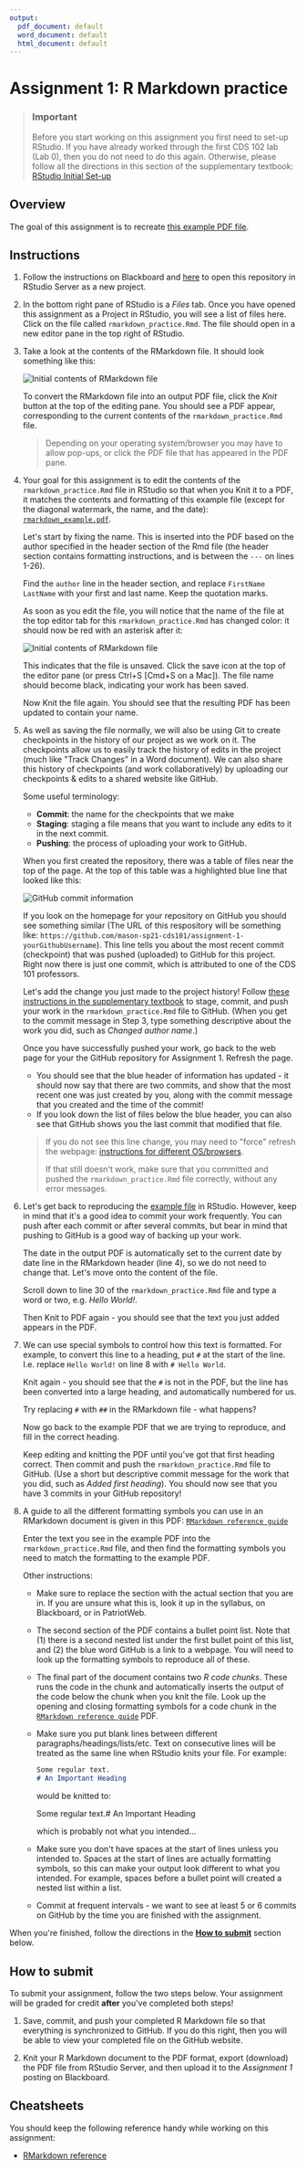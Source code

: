 ```yaml
---
output:
  pdf_document: default
  word_document: default
  html_document: default
---
```

# Assignment 1: R Markdown practice

> ### Important
>
> Before you start working on this assignment you first need to set-up RStudio. If you have already worked through the first CDS 102 lab (Lab 0), then you do not need to do this again. Otherwise, please follow all the directions in this section of the supplementary textbook: [RStudio Initial Set-up](https://book.cds101.com/initial-set-up.html)

## Overview

The goal of this assignment is to recreate [this example PDF file][rmarkdown-recreate-pdf].

## Instructions

1. Follow the instructions on Blackboard and [here](https://book.cds101.com/using-rstudio-server-to-clone-a-github-repo-as-a-new-project.html) to open this repository in RStudio Server as a new project.

2. In the bottom right pane of RStudio is a *Files* tab. Once you have opened this assignment as a Project in RStudio, you will see a list of files here. Click on the file called `rmarkdown_practice.Rmd`. The file should open in a new editor pane in the top right of RStudio.

3. Take a look at the contents of the RMarkdown file. It should look something like this:

    ![Initial contents of RMarkdown file](img/rmd-starter-file.png)
    
    To convert the RMarkdown file into an output PDF file, click the *Knit* button at the top of the editing pane. You should see a PDF appear, corresponding to the current contents of the `rmarkdown_practice.Rmd` file. 
  
    > Depending on your operating system/browser you may have to allow pop-ups, or click the PDF file that has appeared in the PDF pane.

4. Your goal for this assignment is to edit the contents of the `rmarkdown_practice.Rmd` file in RStudio so that when you Knit it to a PDF, it matches the contents and formatting of this example file (except for the diagonal watermark, the name, and the date): [`rmarkdown_example.pdf`][rmarkdown-recreate-pdf]. 

    Let's start by fixing the name. This is inserted into the PDF based on the author specified in the header section of the Rmd file (the header section contains formatting instructions, and is between the `---` on lines 1-26).
  
    Find the `author` line in the header section, and replace `FirstName LastName` with your first and last name. Keep the quotation marks.
  
    As soon as you edit the file, you will notice that the name of the file at the top editor tab for this `rmarkdown_practice.Rmd` has changed color: it should now be red with an asterisk after it:
  
    ![Initial contents of RMarkdown file](img/rmd-unsaved.png)
  
    This indicates that the file is unsaved. Click the save icon at the top of the editor pane (or press Ctrl+S [Cmd+S on a Mac]). The file name should become black, indicating your work has been saved.
  
    Now Knit the file again. You should see that the resulting PDF has been updated to contain your name.

5. As well as saving the file normally, we will also be using Git to create checkpoints in the history of our project as we work on it. The checkpoints allow us to easily track the history of edits in the project (much like "Track Changes" in a Word document). We can also share this history of checkpoints (and work collaboratively) by uploading our checkpoints & edits to a shared website like GitHub.

    Some useful terminology:
    
    * **Commit**: the name for the checkpoints that we make
    * **Staging**: staging a file means that you want to include any edits to it in the next commit.
    * **Pushing**: the process of uploading your work to GitHub.
    
    When you first created the repository, there was a table of files near the top of the page. At the top of this table was a highlighted blue line that looked like this:
  
    ![GitHub commit information](img/github-commit-info.png)
  
    If you look on the homepage for your repository on GitHub you should see something similar (The URL of this respository will be something like: `https://github.com/mason-sp21-cds101/assignment-1-yourGithubUsername`). This line tells you about the most recent commit (checkpoint) that was pushed (uploaded) to GitHub for this project. Right now there is just one commit, which is attributed to one of the CDS 101 professors.
    
    Let's add the change you just made to the project history! Follow [these instructions in the supplementary textbook](https://book.cds101.com/how-to-stage-commit-and-push-to-github-using-rstudio-server.html) to stage, commit, and push your work in the `rmarkdown_practice.Rmd` file to GitHub. (When you get to the commit message in Step 3, type something descriptive about the work you did, such as *Changed author name*.)
  
    Once you have successfully pushed your work, go back to the web page for your the GitHub repository for Assignment 1. Refresh the page. 
    
    * You should see that the blue header of information has updated - it should now say that there are two commits, and show that the most recent one was just created by you, along with the commit message that you created and the time of the commit!
    * If you look down the list of files below the blue header, you can also see that GitHub shows you the last commit that modified that file.
    
    > If you do not see this line change, you may need to "force" refresh the webpage: [instructions for different OS/browsers](https://www.wikihow.com/Force-Refresh-in-Your-Internet-Browser).
    >
    > If that still doesn't work, make sure that you committed and pushed the `rmarkdown_practice.Rmd` file correctly, without any error messages.

6. Let's get back to reproducing the [example file][rmarkdown-recreate-pdf] in RStudio. However, keep in mind that it's a good idea to commit your work frequently. You can push after each commit or after several commits, but bear in mind that pushing to GitHub is a good way of backing up your work.

    The date in the output PDF is automatically set to the current date by date line in the RMarkdown header (line 4), so we do not need to change that. Let's move onto the content of the file.
    
    Scroll down to line 30 of the `rmarkdown_practice.Rmd` file and type a word or two, e.g. *Hello World!*.
    
    Then Knit to PDF again - you should see that the text you just added appears in the PDF.
  
7. We can use special symbols to control how this text is formatted. For example, to convert this line to a heading, put `#` at the start of the line. I.e. replace `Hello World!` on line 8 with `# Hello World`.

    Knit again - you should see that the `#` is not in the PDF, but the line has been converted into a large heading, and automatically numbered for us.
    
    Try replacing `#` with `##` in the RMarkdown file - what happens?
    
    Now go back to the example PDF that we are trying to reproduce, and fill in the correct heading. 
    
    Keep editing and knitting the PDF until you've got that first heading correct. Then commit and push the `rmarkdown_practice.Rmd` file to GitHub. (Use a short but descriptive commit message for the work that you did, such as *Added first heading*). You should now see that you have 3 commits in your GitHub repository!

8. A guide to all the different formatting symbols you can use in an RMarkdown document is given in this PDF: [`RMarkdown reference guide`][rmarkdown-reference]

    Enter the text you see in the example PDF into the `rmarkdown_practice.Rmd` file, and then find the formatting symbols you need to match the formatting to the example PDF.
  
    Other instructions:
    
    * Make sure to replace the section with the actual section that you are in. If you are unsure what this is, look it up in the syllabus, on Blackboard, or in PatriotWeb.
    
    * The second section of the PDF contains a bullet point list. Note that (1) there is a second nested list under the first bullet point of this list, and (2) the blue word GitHub is a link to a webpage. You will need to look up the formatting symbols to reproduce all of these. 
    
    * The final part of the document contains two *R code chunks*. These runs the code in the chunk and automatically inserts the output of the code below the chunk when you knit the file. Look up the opening and closing formatting symbols for a code chunk in the [`RMarkdown reference guide`][rmarkdown-reference] PDF.
    
    * Make sure you put blank lines between different paragraphs/headings/lists/etc. Text on consecutive lines will be treated as the same line when RStudio knits your file. For example:
      
      ```md
      Some regular text.
      # An Important Heading
      ```
      
      would be knitted to:
      
      Some regular text.# An Important Heading
      
      which is probably not what you intended...
    
    * Make sure you don't have spaces at the start of lines unless you intended to. Spaces at the start of lines are actually formatting symbols, so this can make your output look different to what you intended. For example, spaces before a bullet point will created a nested list within a list.
    
    * Commit at frequent intervals - we want to see at least 5 or 6 commits on GitHub by the time you are finished with the assignment.

When you're finished, follow the directions in the **[How to submit](#how-to-submit)** section below.


## How to submit

To submit your assignment, follow the two steps below.
Your assignment will be graded for credit **after** you've completed both steps!

1.  Save, commit, and push your completed R Markdown file so that everything is synchronized to GitHub.
    If you do this right, then you will be able to view your completed file on the GitHub website.

2.  Knit your R Markdown document to the PDF format, export (download) the PDF file from RStudio Server, and then upload it to the *Assignment 1* posting on Blackboard.

## Cheatsheets

You should keep the following reference handy while working on this assignment:

*   [RMarkdown reference][rmarkdown-reference]

[rmarkdown-reference]:     https://www.rstudio.com/wp-content/uploads/2015/03/rmarkdown-reference.pdf
[rmarkdown-recreate-pdf]:  https://gmuedu-my.sharepoint.com/:b:/g/personal/dwhite34_gmu_edu/ESKWurLFXaFKnqnAo-krkXEBPP6h7gz9Fe-JIVPJCjzEhg?e=92BgLP

